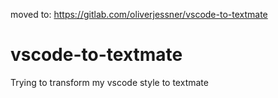 moved to: https://gitlab.com/oliverjessner/vscode-to-textmate

# vscode-to-textmate
Trying to transform my vscode style to textmate
